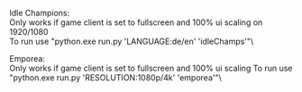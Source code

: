 Idle Champions:\
Only works if game client is set to fullscreen and 100% ui scaling on 1920/1080 \
To run use "python.exe run.py 'LANGUAGE:de/en' 'idleChamps'"\

Emporea:\
Only works if game client is set to fullscreen and 100% ui scaling
To run use "python.exe run.py 'RESOLUTION:1080p/4k' 'emporea'"\